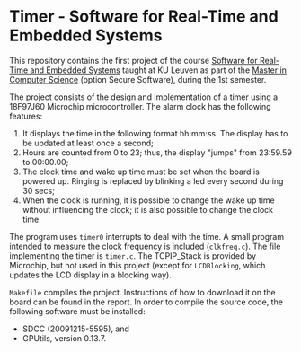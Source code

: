 # Timer - Software for Real-Time and Embedded Systems

This repository contains the first project of the course [Software for Real-Time and Embedded Systems](https://onderwijsaanbod.kuleuven.be/syllabi/e/H04L2AE.htm) taught at KU Leuven as part of the [Master in Computer Science](https://onderwijsaanbod.kuleuven.be/opleidingen/e/SC_52364422.htm) (option Secure Software), during the 1st semester.

The project consists of the design and implementation of a timer using a 18F97J60 Microchip microcontroller. The alarm clock has the following features:
1. It displays the time in the following format hh:mm:ss. The display has to be updated at least once a second;
2. Hours are counted from 0 to 23; thus, the display "jumps" from 23:59.59 to 00:00.00;
3. The clock time and wake up time must be set when the board is powered up. Ringing is replaced by blinking a led every second during 30 secs;
4. When the clock is running, it is possible to change the wake up time without influencing the clock; it is also possible to change the clock time.

The program uses `timer0` interrupts to deal with the time. A small program intended to measure the clock frequency is included (`clkfreq.c`). The file implementing the timer is `timer.c`. The TCPIP_Stack is provided by Microchip, but not used in this project (except for `LCDBlocking`, which updates the LCD display in a blocking way).
     
`Makefile` compiles the project. Instructions of how to download it on the board can be found in the report. In order to compile the source code, the following software must be installed:
- SDCC (20091215-5595), and
- GPUtils, version 0.13.7.
